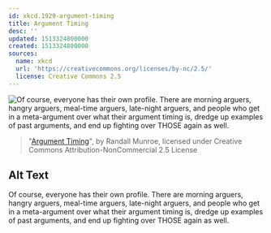 ```yaml
---
id: xkcd.1929-argument-timing
title: Argument Timing
desc: ''
updated: 1513324800000
created: 1513324800000
sources:
  name: xkcd
  url: 'https://creativecommons.org/licenses/by-nc/2.5/'
  license: Creative Commons 2.5
---
```

![Of course, everyone has their own profile. There are morning arguers, hangry arguers, meal-time arguers, late-night arguers, and people who get in a meta-argument over what their argument timing is, dredge up examples of past arguments, and end up fighting over THOSE again as well.](https://imgs.xkcd.com/comics/argument_timing.png)
> "[Argument Timing](https://xkcd.com/1929/)", by Randall Munroe, licensed under Creative Commons Attribution-NonCommercial 2.5 License

## Alt Text
Of course, everyone has their own profile. There are morning arguers, hangry arguers, meal-time arguers, late-night arguers, and people who get in a meta-argument over what their argument timing is, dredge up examples of past arguments, and end up fighting over THOSE again as well.
